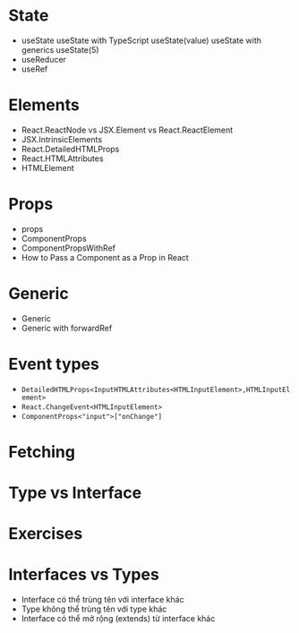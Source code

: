 # State

- useState
  useState with TypeScript useState<Type>(value)
  useState with generics useState(5)
- useReducer
- useRef

# Elements

- React.ReactNode vs JSX.Element vs React.ReactElement
- JSX.IntrinsicElements
- React.DetailedHTMLProps
- React.HTMLAttributes
- HTMLElement

# Props

- props
- ComponentProps
- ComponentPropsWithRef
- How to Pass a Component as a Prop in React

# Generic

- Generic
- Generic with forwardRef

# Event types

- `DetailedHTMLProps<InputHTMLAttributes<HTMLInputElement>,HTMLInputElement>`
- `React.ChangeEvent<HTMLInputElement>`
- `ComponentProps<"input">["onChange"]`

# Fetching

# Type vs Interface

# Exercises

# Interfaces vs Types

- Interface có thể trùng tên với interface khác
- Type không thể trùng tên với type khác
- Interface có thể mở rộng (extends) từ interface khác

```

```
